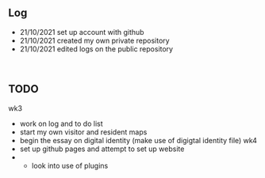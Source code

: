 
## Log
- 21/10/2021 set up account with github
- 21/10/2021 created my own private repository 
- 21/10/2021 edited logs on the public repository
<br>

## TODO
wk3
- work on log and to do list
- start my own visitor and resident maps
- begin the essay on digital identity (make use of digigtal identity file)
wk4
- set up github pages and attempt to set up website
- - look into use of plugins
